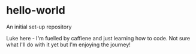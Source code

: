 # hello-world
An initial set-up repository

Luke here - I'm fuelled by caffiene and just learning how to code.
Not sure what I'll do with it yet but I'm enjoying the journey!
